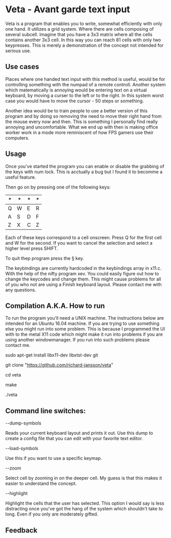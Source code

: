 # Veta - Avant garde text input
Veta is a program that enables you to write, somewhat efficiently with only one hand. It utilizes a grid system. Where there are cells composing of several subcell. Imagine that you have a 3x3 matrix where all the cells contains another 3x3 cell. In this way you can reach 81 cells with only two keypresses. This is merely a demonstration of the concept not intended for serious use. 

## Use cases 
Places where one handed text input with this method is useful, would be for controlling something with the numpad of a remote controll. Another system which matematically is annoying would be entering text on a virtual keyboard, by moving a curser to the left or to the right. In this system worst case you would have to move the cursor - 50 steps or something. 

Another idea would be to train people to use a better version of this program and by doing so removing the need to move their right hand from the mouse every now and then. This is something I personally find really annoying and uncomfortable. What we end up with then is making office worker work in a mode more reminiscent of how FPS gamers use their computers.

## Usage 
Once you've started the program you can enable or disable the grabbing of the keys with num lock. This is acctually a bug but I found it to becomme a useful feature. 

Then go on by pressing one of the following keys:

| *   | *   | *   | *   |
| --- | --- | --- | --- |
| Q   | W   | E   | R   | 
| A   | S   | D   | F   |
| Z   | X   | C   | Z   |

Each of these keys correspond to a cell onscreen. Press Q for the first cell and W for the second. If you want to cancel the selection and select a higher level press SHIFT.

To quit thep program press the § key.

The keybindings are currently hardcoded in the keybindings array in x11.c. With the help of the nifty program xev. You could easily figure out how to change the keycodes and change them. This might cause problems for all of you who not are using a Finish keyboard layout. Please contact me with any questions.


## Compilation A.K.A. How to run
To run the program you'll need a UNIX machine. The instructions below are intended for an Ubuntu 16.04 machine. If you are trying to use something else you might run into some problem. This is because I programmed the UI with to the metal X11 code which might make it run into problems if you are using another windowmanager. If you run into such problems please contact me. 

sudo apt-get install libx11-dev libxtst-dev git 

git clone "https://github.com/richard-jansson/veta"

cd veta

make 

./veta


## Command line switches:

--dump-symbols

Reads your current keyboard layout and prints it out. Use this dump to create a config file that you can edit with your favorite text editor.

--load-symbols

Use this if you want to use a specific keymap. 

--zoom

Select cell by zooming in on the deeper cell. My guess is that this makes it easier to understand the concept.

--highlight

Highlight the cells that the user has selected. This option I would say is less distracting once you've got the hang of the system which shouldn't take to long. Even if you only are moderately gifted.


## Feedback 

